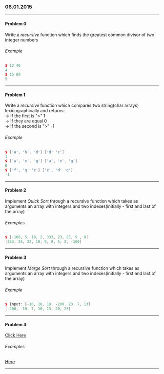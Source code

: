 ### 06.01.2015

---

#### Problem 0

Write a *recursive* function which finds the greatest common divisor of two integer numbers

###### Example
```c++
$ 12 40
4
$ 15 80
5
```
---

#### Problem 1

Write a *recursive* function which compares two string(char arrays) lexicographically and returns:  
-> If the first is ">" 1  
-> If they are equal 0  
-> If the second is ">" -1  

###### Example
```c++
$ ['a', 'b', 'd'] ['d' 'c']
1
$ ['a', 'e', 'g'] ['a', 'e', 'g']
0
$ ['f', 'q' 'z'] ['z', 'd' 'q']
-1
```
---

#### Problem 2

Implement *Quick Sort* through a recursive function which takes as arguments an array with integers and two indexes(initially - first and last of the array)

###### Examples

```c++
$ [-100, 5, 10, 2, 333, 23, 25, 9 , 8]
[333, 25, 23, 10, 9, 8, 5, 2, -100]
```
---

#### Problem 3

Implement *Merge Sort* through a recursive function which takes as arguments an array with integers and two indexes(initially - first and last of the array)

###### Example

```c++
$ Input: [-10, 20, 10, -200, 23, 7, 13]
[-200, -10, 7, 10, 13, 20, 23]
```
---

#### Problem 4

[Click Here](https://gyazo.com/085647a0c6510bb65147ef661e448683)

###### Examples

[Here](https://gyazo.com/d46300dbb3d8d22f5430254b16974a4a)

---
